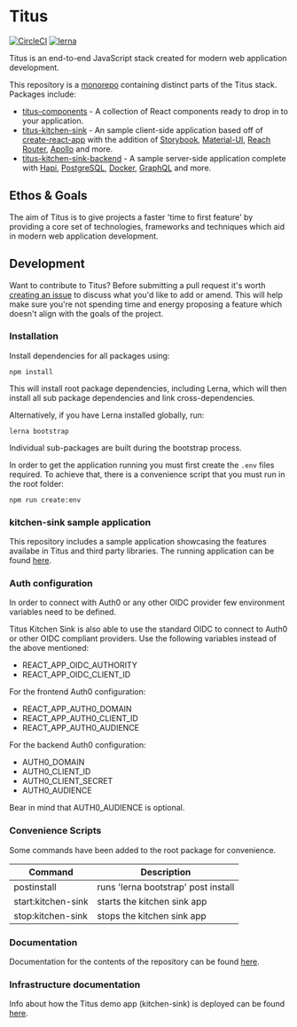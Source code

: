 # Titus

[![CircleCI](https://circleci.com/gh/nearform/titus.svg?style=svg&circle-token=ffb218c0396d2d09567299ee18ad345ef414e7d3)](https://circleci.com/gh/nearform/titus)
[![lerna](https://img.shields.io/badge/maintained%20with-lerna-cc00ff.svg)](https://lernajs.io/)


Titus is an end-to-end JavaScript stack created for modern web application development.

This repository is a [monorepo](https://lernajs.io/) containing distinct parts of the Titus stack. Packages include:

- [titus-components](https://github.com/nearform/titus/tree/master/packages/titus-components) - A collection of React components ready to drop in to your application.
- [titus-kitchen-sink](https://github.com/nearform/titus/tree/master/packages/titus-kitchen-sink) - An sample client-side application based off of [create-react-app](https://github.com/facebook/create-react-app) with the addition of [Storybook](https://storybook.js.org/), [Material-UI](https://material-ui.com/), [Reach Router](https://reach.tech/router), [Apollo](https://www.apollographql.com/) and more.
- [titus-kitchen-sink-backend](https://github.com/nearform/titus/tree/master/packages/titus-kitchen-sink-backend) - A sample server-side application complete with [Hapi](https://hapijs.com/), [PostgreSQL](https://www.postgresql.org/), [Docker](https://www.docker.com/), [GraphQL](https://graphql.org/) and more.

## Ethos & Goals

The aim of Titus is to give projects a faster 'time to first feature' by providing a core set of technologies, frameworks and techniques which aid in modern web application development.

## Development

Want to contribute to Titus? Before submitting a pull request it's worth [creating an issue](https://github.com/nearform/titus/issues) to discuss what you'd like to add or amend. This will help make sure you're not spending time and energy proposing a feature which doesn't align with the goals of the project.

### Installation

Install dependencies for all packages using:

```
npm install
```

This will install root package dependencies, including Lerna, which will then install all sub package dependencies and link cross-dependencies.

Alternatively, if you have Lerna installed globally, run:

```
lerna bootstrap
```

Individual sub-packages are built during the bootstrap process.

In order to get the application running you must first create the `.env` files required. To achieve that, there is a convenience script that you must run in the root folder:

```
npm run create:env
```

### kitchen-sink sample application

This repository includes a sample application showcasing the features availabe in Titus and third party libraries. The running application can be found [here](https://nearform.github.io/titus).

### Auth configuration

In order to connect with Auth0 or any other OIDC provider few environment variables need to be defined.

Titus Kitchen Sink is also able to use the standard OIDC to connect to Auth0 or other OIDC compliant providers. Use the following variables instead of the above mentioned:
- REACT_APP_OIDC_AUTHORITY
- REACT_APP_OIDC_CLIENT_ID

For the frontend Auth0 configuration:
- REACT_APP_AUTH0_DOMAIN
- REACT_APP_AUTH0_CLIENT_ID
- REACT_APP_AUTH0_AUDIENCE

For the backend Auth0 configuration:
- AUTH0_DOMAIN
- AUTH0_CLIENT_ID
- AUTH0_CLIENT_SECRET
- AUTH0_AUDIENCE

Bear in mind that AUTH0_AUDIENCE is optional.

### Convenience Scripts

Some commands have been added to the root package for convenience.

| Command            | Description                         |
| ------------------ | ----------------------------------- |
| postinstall        | runs 'lerna bootstrap' post install |
| start:kitchen-sink | starts the kitchen sink app         |
| stop:kitchen-sink  | stops the kitchen sink app          |

### Documentation

Documentation for the contents of the repository can be found [here](https://nearform.github.io/titus).

### Infrastructure documentation

Info about how the Titus demo app (kitchen-sink) is deployed can be found [here](https://github.com/nearform/titus/blob/master/kubernetes/README.md).
